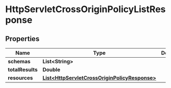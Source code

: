 

# HttpServletCrossOriginPolicyListResponse


## Properties

| Name | Type | Description | Notes |
|------------ | ------------- | ------------- | -------------|
|**schemas** | **List&lt;String&gt;** |  |  [optional] |
|**totalResults** | **Double** |  |  [optional] |
|**resources** | [**List&lt;HttpServletCrossOriginPolicyResponse&gt;**](HttpServletCrossOriginPolicyResponse.md) |  |  [optional] |



